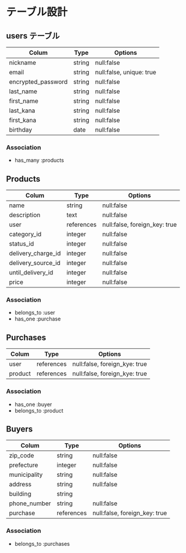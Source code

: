 # テーブル設計

## users テーブル

| Colum                | Type   | Options                  |
| -------------------- | ------ | ------------------------ |
| nickname             | string | null:false               |
| email                | string | null:false, unique: true |
| encrypted_password   | string | null:false               |
| last_name            | string | null:false               |
| first_name           | string | null:false               |
| last_kana            | string | null:false               |
| first_kana           | string | null:false               |
| birthday             | date   | null:false               |

### Association

- has_many :products




## Products

| Colum              | Type       | Options                       |
| ------------------ | ---------- | ----------------------------- |
| name               | string     | null:false                    |
| description        | text       | null:false                    |
| user               | references | null:false, foreign_key: true |
| category_id        | integer     | null:false                    |
| status_id          | integer     | null:false                    |
| delivery_charge_id | integer     | null:false                    |
| delivery_source_id | integer     | null:false                    |
| until_delivery_id  | integer     | null:false                    |
| price              | integer     | null:false                    |

### Association

- belongs_to :user
- has_one   :purchase



## Purchases

| Colum   | Type       | Options                       |
| ------- | ---------- | ----------------------------- |
| user    | references | null:false, foreign_kye: true |
| product | references | null:false, foreign_kye: true |

### Association

- has_one    :buyer
- belongs_to :product


## Buyers

| Colum        | Type       | Options                       |
| ------------ | ---------- | ----------------------------- |
| zip_code     | string     | null:false                    |
| prefecture   | integer     | null:false                    |
| municipality | string     | null:false                    |
| address      | string     | null:false                    |
| building     | string     |                               |
| phone_number | string     | null:false                    |
| purchase     | references | null:false, foreign_key: true |

### Association

- belongs_to :purchases

